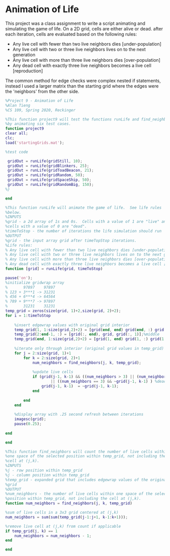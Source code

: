 # Animation of Life
This project was a class assignment to write a script animating and simulating the game of life. On a 2D grid, cells are either alive or dead. after each iteration, cells are evaluated based on the following rules:

- Any live cell with fewer than two live neighbors dies [under-population]
- Any live cell with two or three live neighbors lives on to the next generation
- Any live cell with more than three live neighbors dies [over-population]
- Any dead cell with exactly three live neighbors becomes a live cell [reproduction]

The common method for edge checks were complex nested if statements, instead I used a larger matrix than the starting grid where the edges were the 'neighbors' from the other side.

```Matlab
%Project 9 - Animation of Life
%Alan Tieng
%CS 109, Spring 2020, Reckinger

%This function project9 will test the functions runLife and find_neighbors
%by animating six test cases.
function project9
clear all;
clc;
load('startingGrids.mat');

%test code

 gridOut = runLife(gridStill, 10);
 gridOut = runLife(gridBlinkers, 25); 
 gridOut = runLife(gridToadBeacon, 21);
 gridOut = runLife(gridRandom, 50);
 gridOut = runLife(gridSpaceShip, 50);
 gridOut = runLife(gridRandomBig, 150);
%}

end

%This function runLife will animate the game of life.  See life rules
%below.
%INPUTS
%grid - a 2d array of 1s and 0s.  Cells with a value of 1 are "live" and
%cells with a value of 0 are "dead".
%timeToStop - the number of iterations the life simulation should run
%OUTPUT
%grid - the input array grid after timeTopStop iterations.
%Life rules:
% Any live cell with fewer than two live neighbors dies [under-population]
% Any live cell with two or three live neighbors lives on to the next generation
% Any live cell with more than three live neighbors dies [over-population]
% Any dead cell with exactly three live neighbors becomes a live cell [reproduction]
function [grid] = runLife(grid, timeToStop)

pause('on');
%initialize gridwrap array
%       97897    97897
% 123 + 3***1 -> 31231
% 456 + 6***4 -> 64564
% 789 + 9***7 -> 97897
%       31231    31231
temp_grid = zeros(size(grid, 1)+2,size(grid, 2)+2);
for i = 1:timeToStop
    
    %insert edgewrap values with original grid interior
    temp_grid(1, 1:size(grid,2)+2) = [grid(end, end) grid(end, :) grid(end, 1)];%top
    temp_grid(2:end-1, :) = [grid(:, end), grid, grid(:, 1)];%middle
    temp_grid(end, 1:size(grid,2)+2) = [grid(1, end) grid(1, :) grid(1, 1)];%bottom
    
    %iterate only through interior (original grid values in temp_grid) and update original grid
    for j = 2:size(grid, 1)+1
        for k = 2:size(grid, 2)+1
            num_neighbors = find_neighbors(j, k, temp_grid);
            
            %update live cells
            if (grid(j-1, k-1) && ((num_neighbors > 3) || (num_neighbors < 2)))...%live cells
                    || ((num_neighbors == 3) && ~grid(j-1, k-1) ) %dead cells
                grid(j-1, k-1)  = ~grid(j-1, k-1);
            end
            
        end
    end
    
    %display array with .25 second refresh between iterations
    imagesc(grid);
    pause(0.25);
    
end

end

%This function find_neighbors will count the number of live cells within
%one space of the selected position within temp_grid, not including the
%cell at (j,k).
%INPUTS
%j - row position within temp_grid
%j - column position within temp_grid
%temp_grid - expanded grid that includes edgewrap values of the original
%grid
%OUTPUT
%num_neighbors - the number of live cells within one space of the selected
%position within temp_grid, not including the cell at (j,k).
function num_neighbors = find_neighbors(j, k, temp_grid)

%sum of live cells in a 3x3 grid centered at (j,k)
num_neighbors = sum(sum(temp_grid(j-1:j+1, k-1:k+1)));

%remove live cell at (j,k) from count if applicable
if temp_grid(j, k) == 1
    num_neighbors = num_neighbors - 1; 
end

end
```
